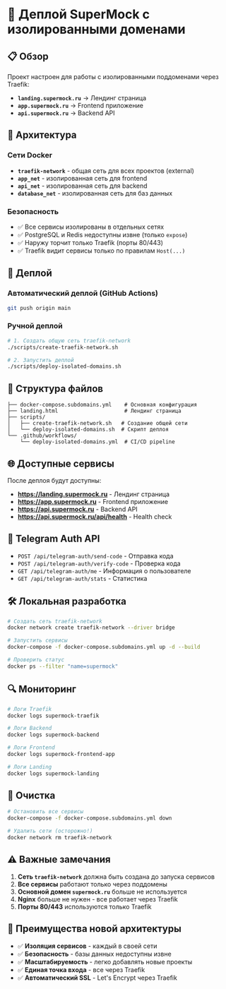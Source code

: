 # 🚀 Деплой SuperMock с изолированными доменами

## 📋 Обзор

Проект настроен для работы с изолированными поддоменами через Traefik:

- **`landing.supermock.ru`** → Лендинг страница
- **`app.supermock.ru`** → Frontend приложение  
- **`api.supermock.ru`** → Backend API

## 🔧 Архитектура

### Сети Docker
- **`traefik-network`** - общая сеть для всех проектов (external)
- **`app_net`** - изолированная сеть для frontend
- **`api_net`** - изолированная сеть для backend
- **`database_net`** - изолированная сеть для баз данных

### Безопасность
- ✅ Все сервисы изолированы в отдельных сетях
- ✅ PostgreSQL и Redis недоступны извне (только `expose`)
- ✅ Наружу торчит только Traefik (порты 80/443)
- ✅ Traefik видит сервисы только по правилам `Host(...)`

## 🚀 Деплой

### Автоматический деплой (GitHub Actions)
```bash
git push origin main
```

### Ручной деплой
```bash
# 1. Создать общую сеть traefik-network
./scripts/create-traefik-network.sh

# 2. Запустить деплой
./scripts/deploy-isolated-domains.sh
```

## 📁 Структура файлов

```
├── docker-compose.subdomains.yml    # Основная конфигурация
├── landing.html                     # Лендинг страница
├── scripts/
│   ├── create-traefik-network.sh   # Создание общей сети
│   └── deploy-isolated-domains.sh  # Скрипт деплоя
└── .github/workflows/
    └── deploy-isolated-domains.yml  # CI/CD pipeline
```

## 🌐 Доступные сервисы

После деплоя будут доступны:

- **https://landing.supermock.ru** - Лендинг страница
- **https://app.supermock.ru** - Frontend приложение
- **https://api.supermock.ru** - Backend API
- **https://api.supermock.ru/api/health** - Health check

## 🔐 Telegram Auth API

- `POST /api/telegram-auth/send-code` - Отправка кода
- `POST /api/telegram-auth/verify-code` - Проверка кода  
- `GET /api/telegram-auth/me` - Информация о пользователе
- `GET /api/telegram-auth/stats` - Статистика

## 🛠️ Локальная разработка

```bash
# Создать сеть traefik-network
docker network create traefik-network --driver bridge

# Запустить сервисы
docker-compose -f docker-compose.subdomains.yml up -d --build

# Проверить статус
docker ps --filter "name=supermock"
```

## 🔍 Мониторинг

```bash
# Логи Traefik
docker logs supermock-traefik

# Логи Backend
docker logs supermock-backend

# Логи Frontend
docker logs supermock-frontend-app

# Логи Landing
docker logs supermock-landing
```

## 🧹 Очистка

```bash
# Остановить все сервисы
docker-compose -f docker-compose.subdomains.yml down

# Удалить сети (осторожно!)
docker network rm traefik-network
```

## ⚠️ Важные замечания

1. **Сеть `traefik-network`** должна быть создана до запуска сервисов
2. **Все сервисы** работают только через поддомены
3. **Основной домен `supermock.ru`** больше не используется
4. **Nginx** больше не нужен - все работает через Traefik
5. **Порты 80/443** используются только Traefik

## 🎯 Преимущества новой архитектуры

- ✅ **Изоляция сервисов** - каждый в своей сети
- ✅ **Безопасность** - базы данных недоступны извне
- ✅ **Масштабируемость** - легко добавлять новые проекты
- ✅ **Единая точка входа** - все через Traefik
- ✅ **Автоматический SSL** - Let's Encrypt через Traefik
